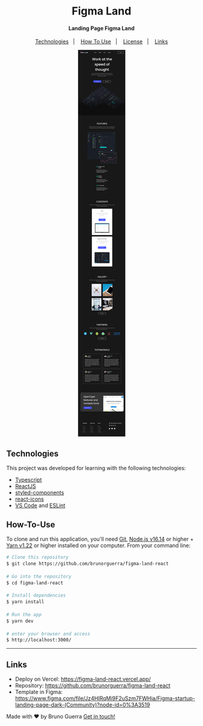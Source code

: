 <h1 align="center">
    <!-- <img alt="Figma Land" src="" width="50px"/> -->
    <!-- <br> -->
    Figma Land
</h1>

<h4 align="center">
  Landing Page Figma Land
</h4>

<p align="center">
  <a href="#technologies">Technologies</a>&nbsp;&nbsp;&nbsp;|&nbsp;&nbsp;&nbsp;
  <a href="#how-to-use">How To Use</a>&nbsp;&nbsp;&nbsp;|&nbsp;&nbsp;&nbsp;
  <a href="">License</a>&nbsp;&nbsp;&nbsp;|&nbsp;&nbsp;&nbsp;
  <a href="#links">Links</a>
</p>

<p align="center">
  <img alt="Demo" src="./application.png">
</p>

## Technologies

This project was developed for learning with the following technologies:

-   [Typescript](https://www.typescriptlang.org/)
-   [ReactJS](https://reactjs.org/)
-   [styled-components](https://www.styled-components.com/)
-   [react-icons](https://react-icons.github.io/react-icons)
-   [VS Code][vc] and [ESLint][vceslint]

## How-To-Use

To clone and run this application, you'll need [Git](https://git-scm.com), [Node.js v16.14][nodejs] or higher + [Yarn v1.22][yarn] or higher installed on your computer. From your command line:

```bash
# Clone this repository
$ git clone https://github.com/brunorguerra/figma-land-react

# Go into the repository
$ cd figma-land-react

# Install dependencies
$ yarn install

# Run the app
$ yarn dev

# enter your browser and access
$ http://localhost:3000/
```

<!-- ## License

This project is under the MIT license. See the [LICENSE]() for more information. -->

---

## Links

-   Deploy on Vercel: https://figma-land-react.vercel.app/
-   Repository: https://github.com/brunorguerra/figma-land-react
-   Template in Figma: https://www.figma.com/file/Jz4HIRqMi9F2uSzm7FWHia/Figma-startup-landing-page-dark-(Community)?node-id=0%3A3519

Made with ♥ by Bruno Guerra [Get in touch!](https://www.linkedin.com/in/brunorguerra/)

[nodejs]: https://nodejs.org/
[yarn]: https://yarnpkg.com/
[vc]: https://code.visualstudio.com/
[vceslint]: https://marketplace.visualstudio.com/items?itemName=dbaeumer.vscode-eslint
